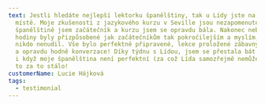 ```yaml
---
text: Jestli hledáte nejlepší lektorku španělštiny, tak u Lídy jste na správném
  místě. Moje zkušenosti z jazykového kurzu v Seville jsou nezapomenutelné, ve
  španělštině jsem začátečník a kurzu jsem se opravdu bála. Nakonec nebylo čeho,
  hodiny byly přizpůsobené jak začátečníkům tak pokročilejším a myslím, že se
  nikdo nenudil. Vše bylo perfektně připravené, lekce proložené zábavnými hrami
  a opravdu hodně konverzace! Díky týdnu s Lídou, jsem se přestala bát mluvit a
  i když moje španělština není perfektní (za což Lída samozřejmě nemůže ), tak
  to za to stálo!
customerName: Lucie Hájková
tags:
  - testimonial
---
```

